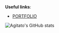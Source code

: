 **Useful links**:
- [PORTFOLIO](https://agitato1.github.io/)

![Agitato's GitHub stats](https://github-readme-stats.vercel.app/api?username=agitato1&show_icons=true&theme=radical)
